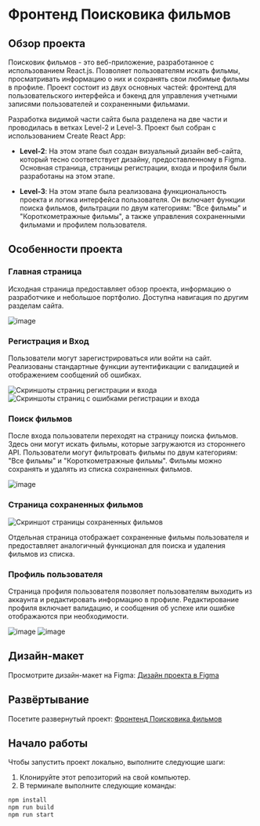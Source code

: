 # Фронтенд Поисковика фильмов


## Обзор проекта

Поисковик фильмов - это веб-приложение, разработанное с использованием React.js. Позволяет пользователям искать фильмы, просматривать информацию о них и сохранять свои любимые фильмы в профиле. Проект состоит из двух основных частей: фронтенд для пользовательского интерфейса и бэкенд для управления учетными записями пользователей и сохраненными фильмами.

Разработка видимой части сайта была разделена на две части и проводилась в ветках Level-2 и Level-3. Проект был собран с использованием Create React App:

- **Level-2**: На этом этапе был создан визуальный дизайн веб-сайта, который тесно соответствует дизайну, предоставленному в Figma. Основная страница, страницы регистрации, входа и профиля были разработаны на этом этапе.

- **Level-3**: На этом этапе была реализована функциональность проекта и логика интерфейса пользователя. Он включает функции поиска фильмов, фильтрации по двум категориям: "Все фильмы" и "Короткометражные фильмы", а также управления сохраненными фильмами и профилем пользователя.

## Особенности проекта

### Главная страница

Исходная страница предоставляет обзор проекта, информацию о разработчике и небольшое портфолио. Доступна навигация по другим разделам сайта.

![image](https://github.com/SKom2/movies-explorer-frontend/assets/103752057/8f9ba5c7-36d1-40da-9b1f-10410e0d185a)

### Регистрация и Вход
Пользователи могут зарегистрироваться или войти на сайт. Реализованы стандартные функции аутентификации с валидацией и отображением сообщений об ошибках.

![Скриншоты страниц регистрации и входа](https://github.com/SKom2/movies-explorer-frontend/assets/103752057/877825fe-73f4-4b9e-9f60-88a9acc0e117)
![Скриншоты страниц с ошибками регистрации и входа](https://github.com/SKom2/movies-explorer-frontend/assets/103752057/2e46145f-565d-45bc-846a-f27f52d4b514)


### Поиск фильмов

После входа пользователи переходят на страницу поиска фильмов. Здесь они могут искать фильмы, которые загружаются из стороннего API. Пользователи могут фильтровать фильмы по двум категориям: "Все фильмы" и "Короткометражные фильмы". Фильмы можно сохранять и удалять из списка сохраненных фильмов.

![image](https://github.com/SKom2/movies-explorer-frontend/assets/103752057/0dd93e51-811e-49e5-8023-0cfe673a309b)

### Страница сохраненных фильмов

![Скриншот страницы сохраненных фильмов](https://github.com/SKom2/movies-explorer-frontend/assets/103752057/a206ad04-9df1-4527-8f30-5188b826d9ea)

Отдельная страница отображает сохраненные фильмы пользователя и предоставляет аналогичный функционал для поиска и удаления фильмов из списка.

### Профиль пользователя

Страница профиля пользователя позволяет пользователям выходить из аккаунта и редактировать информацию в профиле. Редактирование профиля включает валидацию, и сообщения об успехе или ошибке отображаются при необходимости.

![image](https://github.com/SKom2/movies-explorer-frontend/assets/103752057/b1edd4da-cb43-4042-8b03-cca87da4bf84)
![image](https://github.com/SKom2/movies-explorer-frontend/assets/103752057/f6862914-b4c6-42b6-a8f2-77d1e20de5a9)

## Дизайн-макет

Просмотрите дизайн-макет на Figma: [Дизайн проекта в Figma](https://www.figma.com/file/7RZxt03ubD5oW8wrYqaWxe/Diploma-(Copy)?type=design&node-id=932%3A3228&mode=design&t=aTQJqa4yLCXX1L5c-1)

## Развёртывание

Посетите развернутый проект: [Фронтенд Поисковика фильмов](https://oceanspark-movies.nomoredomains.xyz)

## Начало работы

Чтобы запустить проект локально, выполните следующие шаги:

1. Клонируйте этот репозиторий на свой компьютер.
2. В терминале выполните следующие команды:

```bash
npm install
npm run build
npm run start
